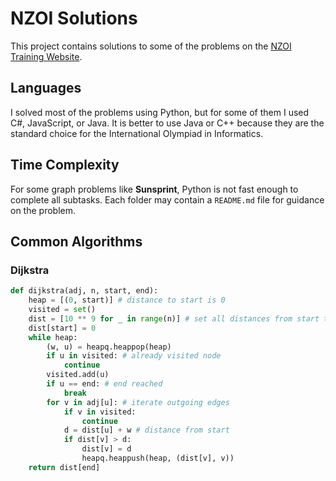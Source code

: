 # NZOI Solutions

This project contains solutions to some of the problems on the [NZOI Training Website](https://train.nzoi.org.nz).

## Languages

I solved most of the problems using Python, but for some of them I used C#, JavaScript, or Java. It is better to use Java or C++ because they are the standard choice for the International Olympiad in Informatics.

## Time Complexity

For some graph problems like **Sunsprint**, Python is not fast enough to complete all subtasks. Each folder may contain a `README.md` file for guidance on the problem.

## Common Algorithms

### Dijkstra

```py
def dijkstra(adj, n, start, end):
    heap = [(0, start)] # distance to start is 0
    visited = set()
    dist = [10 ** 9 for _ in range(n)] # set all distances from start to infinity
    dist[start] = 0
    while heap:
        (w, u) = heapq.heappop(heap)
        if u in visited: # already visited node
            continue
        visited.add(u)
        if u == end: # end reached
            break
        for v in adj[u]: # iterate outgoing edges
            if v in visited:
                continue
            d = dist[u] + w # distance from start
            if dist[v] > d:
                dist[v] = d
                heapq.heappush(heap, (dist[v], v))
    return dist[end]
```